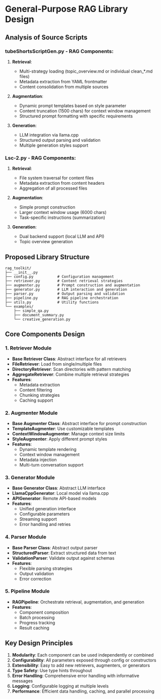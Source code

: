 # General-Purpose RAG Library Design

## Analysis of Source Scripts

### tubeShortsScriptGen.py - RAG Components:
1. **Retrieval**: 
   - Multi-strategy loading (topic_overview.md or individual clean_*.md files)
   - Metadata extraction from YAML frontmatter
   - Content consolidation from multiple sources

2. **Augmentation**:
   - Dynamic prompt templates based on style parameter
   - Content truncation (1500 chars) for context window management
   - Structured prompt formatting with specific requirements

3. **Generation**:
   - LLM integration via llama.cpp
   - Structured output parsing and validation
   - Multiple generation styles support

### Lsc-2.py - RAG Components:
1. **Retrieval**:
   - File system traversal for content files
   - Metadata extraction from content headers
   - Aggregation of all processed files

2. **Augmentation**:
   - Simple prompt construction
   - Larger context window usage (6000 chars)
   - Task-specific instructions (summarization)

3. **Generation**:
   - Dual backend support (local LLM and API)
   - Topic overview generation

## Proposed Library Structure

```
rag_toolkit/
├── __init__.py
├── config.py           # Configuration management
├── retriever.py        # Content retrieval strategies
├── augmenter.py        # Prompt construction and augmentation
├── generator.py        # LLM interaction and generation
├── parser.py           # Output parsing and validation
├── pipeline.py         # RAG pipeline orchestration
├── utils.py            # Utility functions
└── examples/
    ├── simple_qa.py
    ├── document_summary.py
    └── creative_generation.py
```

## Core Components Design

### 1. Retriever Module
- **Base Retriever Class**: Abstract interface for all retrievers
- **FileRetriever**: Load from single/multiple files
- **DirectoryRetriever**: Scan directories with pattern matching
- **AggregateRetriever**: Combine multiple retrieval strategies
- **Features**:
  - Metadata extraction
  - Content filtering
  - Chunking strategies
  - Caching support

### 2. Augmenter Module
- **Base Augmenter Class**: Abstract interface for prompt construction
- **TemplateAugmenter**: Use customizable templates
- **ContextWindowAugmenter**: Manage context size limits
- **StyleAugmenter**: Apply different prompt styles
- **Features**:
  - Dynamic template rendering
  - Context window management
  - Metadata injection
  - Multi-turn conversation support

### 3. Generator Module
- **Base Generator Class**: Abstract LLM interface
- **LlamaCppGenerator**: Local model via llama.cpp
- **APIGenerator**: Remote API-based models
- **Features**:
  - Unified generation interface
  - Configurable parameters
  - Streaming support
  - Error handling and retries

### 4. Parser Module
- **Base Parser Class**: Abstract output parser
- **StructuredParser**: Extract structured data from text
- **ValidationParser**: Validate output against schemas
- **Features**:
  - Flexible parsing strategies
  - Output validation
  - Error correction

### 5. Pipeline Module
- **RAGPipeline**: Orchestrate retrieval, augmentation, and generation
- **Features**:
  - Component composition
  - Batch processing
  - Progress tracking
  - Result caching

## Key Design Principles

1. **Modularity**: Each component can be used independently or combined
2. **Configurability**: All parameters exposed through config or constructors
3. **Extensibility**: Easy to add new retrievers, augmenters, or generators
4. **Type Safety**: Use type hints throughout
5. **Error Handling**: Comprehensive error handling with informative messages
6. **Logging**: Configurable logging at multiple levels
7. **Performance**: Efficient data handling, caching, and parallel processing
